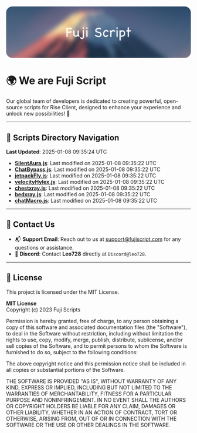![Banner](.github/b.webp)

# 🌍 **We are Fuji Script**

Our global team of developers is dedicated to creating powerful, open-source scripts for Rise Client, designed to enhance your experience and unlock new possibilities! 🌟

---
<!-- SCRIPTS_NAVIGATION_START -->
## 📂 **Scripts Directory Navigation**

**Last Updated**: 2025-01-08 09:35:24 UTC

- **[SilentAura.js](scripts/SilentAura.js)**: Last modified on 2025-01-08 09:35:22 UTC
- **[ChatBypass.js](scripts/ChatBypass.js)**: Last modified on 2025-01-08 09:35:22 UTC
- **[jetpackFly.js](scripts/jetpackFly.js)**: Last modified on 2025-01-08 09:35:22 UTC
- **[velocityHylex.js](scripts/velocityHylex.js)**: Last modified on 2025-01-08 09:35:22 UTC
- **[chestxray.js](scripts/chestxray.js)**: Last modified on 2025-01-08 09:35:22 UTC
- **[bedxray.js](scripts/bedxray.js)**: Last modified on 2025-01-08 09:35:22 UTC
- **[chatMacro.js](scripts/chatMacro.js)**: Last modified on 2025-01-08 09:35:22 UTC

<!-- SCRIPTS_NAVIGATION_END -->

---

## 💬 **Contact Us**  
- 📬 **Support Email**: Reach out to us at [support@fujiscript.com](mailto:support@fujiscript.com) for any questions or assistance.  
- 💬 **Discord**: Contact **Leo728** directly at `Discord@leo728`.

---

## 📜 **License**

This project is licensed under the MIT License.  

**MIT License**  
Copyright (c) 2023 Fuji Scripts  

Permission is hereby granted, free of charge, to any person obtaining a copy of this software and associated documentation files (the "Software"), to deal in the Software without restriction, including without limitation the rights to use, copy, modify, merge, publish, distribute, sublicense, and/or sell copies of the Software, and to permit persons to whom the Software is furnished to do so, subject to the following conditions:  

The above copyright notice and this permission notice shall be included in all copies or substantial portions of the Software.  

THE SOFTWARE IS PROVIDED "AS IS", WITHOUT WARRANTY OF ANY KIND, EXPRESS OR IMPLIED, INCLUDING BUT NOT LIMITED TO THE WARRANTIES OF MERCHANTABILITY, FITNESS FOR A PARTICULAR PURPOSE AND NONINFRINGEMENT. IN NO EVENT SHALL THE AUTHORS OR COPYRIGHT HOLDERS BE LIABLE FOR ANY CLAIM, DAMAGES OR OTHER LIABILITY, WHETHER IN AN ACTION OF CONTRACT, TORT OR OTHERWISE, ARISING FROM, OUT OF OR IN CONNECTION WITH THE SOFTWARE OR THE USE OR OTHER DEALINGS IN THE SOFTWARE.  
